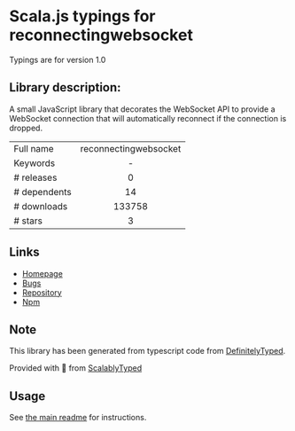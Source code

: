 
# Scala.js typings for reconnectingwebsocket

Typings are for version 1.0

## Library description:
A small JavaScript library that decorates the WebSocket API to provide a WebSocket connection that will automatically reconnect if the connection is dropped.

|                    |                 |
| ------------------ | :-------------: |
| Full name          | reconnectingwebsocket |
| Keywords           | - |
| # releases         | 0 |
| # dependents       | 14 |
| # downloads        | 133758 |
| # stars            | 3 |

## Links
- [Homepage](https://github.com/joewalnes/reconnecting-websocket)
- [Bugs](https://github.com/joewalnes/reconnecting-websocket/issues)
- [Repository](https://github.com/joewalnes/reconnecting-websocket)
- [Npm](https://www.npmjs.com/package/reconnectingwebsocket)
    


## Note
This library has been generated from typescript code from [DefinitelyTyped](https://definitelytyped.org).

Provided with :purple_heart: from [ScalablyTyped](https://github.com/oyvindberg/ScalablyTyped)

## Usage
See [the main readme](../../readme.md) for instructions.


